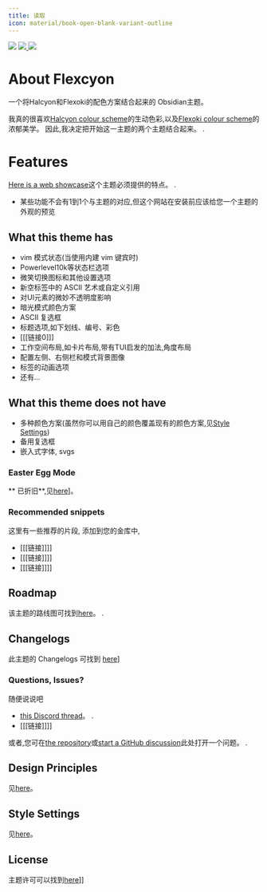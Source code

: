 ```yaml
---
title: 读取
icon: material/book-open-blank-variant-outline
---
```


<img src="https://img.shields.io/badge/downloads-900+-6E4E9B?style=for-the-badge&logo=obsidian&color=%23483699">
<a href="https://github.com/bladeacer/flexcyon/blob/master/LICENSE">
    <img src="https://img.shields.io/github/license/bladeacer/flexcyon?style=for-the-badge">
</a>
<a href="https://github.com/bladeacer/flexcyon/releases">
    <img src="https://img.shields.io/github/v/release/bladeacer/flexcyon?style=for-the-badge&sort=semver">
</a>

# About Flexcyon
一个将Halcyon和Flexoki的配色方案结合起来的 Obsidian主题。

我真的很喜欢[Halcyon colour scheme](https://halcyon-theme.netlify.app/)的生动色彩,以及[Flexoki colour scheme](https://stephango.com/flexoki)的浓郁美学。 因此,我决定把开始这一主题的两个主题结合起来。
.

# Features
[Here is a web showcase](https://share.note.sx/1bk28c9k)这个主题必须提供的特点。
.
- 某些功能不会有1到1个与主题的对应,但这个网站在安装前应该给您一个主题的外观的预览

## What this theme has
- vim 模式状态(当使用内建 vim 键宾时)
- Powerlevel10k等状态栏选项
- 微笑切换图标和其他设置选项
- 新空标签中的 ASCII 艺术或自定义引用
- 对UI元素的微妙不透明度影响
- 暗光模式颜色方案
- ASCII 复选框
- 标题选项,如下划线、编号、彩色
- [[[链接0]]]
- 工作空间布局,如卡片布局,带有TUI启发的加法,角度布局
- 配置左侧、右侧栏和模式背景图像
- 标签的动画选项
- 还有...

## What this theme does not have
- 多种颜色方案(虽然你可以用自己的颜色覆盖现有的颜色方案,见[Style Settings](../Styling/Style-Settings/index.md))
- 备用复选框
- 嵌入式字体, svgs

### Easter Egg Mode
** 已折旧**,见[here](./page-5.md)]。

### Recommended snippets
这里有一些推荐的片段, 添加到您的金库中,
- [[[链接]]]]
- [[[链接]]]]
- [[[链接]]]]

## Roadmap
该主题的路线图可找到[here](https://github.com/bladeacer/flexcyon/tree/master/docs/roadmap.md)。
.

## Changelogs
此主题的 Changelogs 可找到 [here](../changelogs/index.md)]

### Questions, Issues?
随便说说吧
- [this Discord thread](https://discord.com/channels/686053708261228577/1338130333698359357)。
.
- [[[链接]]]]

或者,您可在[the repository](https://github.com/bladeacer/flexcyon/issues)或[start a GitHub discussion](https://github.com/bladeacer/flexcyon/discussions)此处打开一个问题。
.

## Design Principles
见[here](./page-4.md)。

## Style Settings
见[here](../Styling/Style-Settings/index.md)。

## License
主题许可可以找到[here](./license.md)]]
